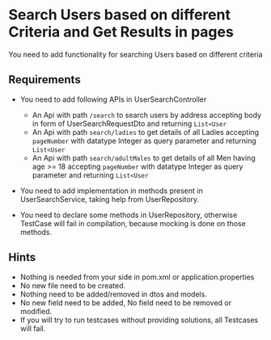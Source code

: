 # Search Users based on different Criteria and Get Results in pages

You need to add functionality for searching Users based on different criteria

## Requirements

 - You need to add following APIs in UserSearchController
     
      - An Api with path `/search` to search users by address accepting body in form of UserSearchRequestDto and returning `List<User`
      - An Api with path `search/ladies` to get details of all Ladies accepting `pageNumber` with datatype Integer as query parameter and returning `List<User`
      - An Api with path `search/adultMales` to get details of all Men having age >= 18 accepting `pageNumber` with datatype Integer as query parameter and returning `List<User`
 - You need to add implementation in methods present in UserSearchService, taking help from UserRepository. 
 - You need to declare some methods in UserRepository, otherwise TestCase will fail in compilation, because mocking is done on those methods.

## Hints
 - Nothing is needed from your side in pom.xml or application.properties
 - No new file need to be created.
 - Nothing need to be added/removed in dtos and models.
 - No new field need to be added, No field need to be removed or modified.
 - If you will try to run testcases without providing solutions, all Testcases will fail.